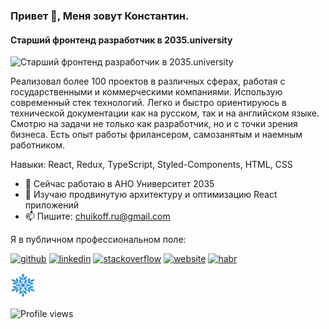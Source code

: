 ### Привет 👋, Меня зовут Константин.
#### Старший фронтенд разработчик в 2035.university
![Старший фронтенд разработчик в 2035.university](https://chuikoff.ru/img/thumbnail.png)

Реализовал более 100 проектов в различных сферах, работая с государственными и коммерческими компаниями. Использую современный стек технологий. Легко и быстро ориентируюсь в технической документации как на русском, так и на английском языке. Смотрю на задачи не только как разработчик, но и с точки зрения бизнеса. Есть опыт работы фрилансером, самозанятым и наемным работником.

Навыки: React, Redux, TypeScript, Styled-Components, HTML, CSS

- 🔭 Сейчас работаю в АНО Университет 2035 
- 🌱 Изучаю продвинутую архитектуру и оптимизацию React приложений 
- 📫 Пишите: chuikoff.ru@gmail.com 

Я в публичном профессиональном поле:

[<img src='https://cdn.jsdelivr.net/npm/simple-icons@3.0.1/icons/github.svg' alt='github' height='40'>](https://github.com/chuikoffru)  [<img src='https://cdn.jsdelivr.net/npm/simple-icons@3.0.1/icons/linkedin.svg' alt='linkedin' height='40'>](https://www.linkedin.com/in/chuikoff/)  [<img src='https://cdn.jsdelivr.net/npm/simple-icons@3.0.1/icons/stackoverflow.svg' alt='stackoverflow' height='40'>](https://stackoverflow.com/users/8769345)  [<img src='https://cdn.jsdelivr.net/npm/simple-icons@3.0.1/icons/icloud.svg' alt='website' height='40'>](https://chuikoff.ru)  [<img src='https://cdn.jsdelivr.net/npm/simple-icons@3.0.1/icons/habr.svg' alt='habr' height='40'>](https://career.habr.com/chuikoffru)  

<a href='https://archiveprogram.github.com/'><img src='https://raw.githubusercontent.com/acervenky/animated-github-badges/master/assets/acbadge.gif' width='40' height='40'></a> 

![Profile views](https://gpvc.arturio.dev/chuikoffru)  
